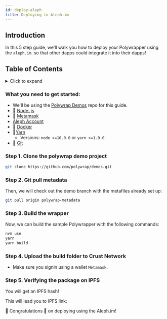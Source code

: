 ```yaml
---
id: deploy-aleph
title: Deploying to Aleph.im
---
```


## **Introduction**

In this 5 step guide,  we'll walk you how to deploy your Polywrapper using the `aleph.im`.
so that other dapps could integrate it into their dapps!

## **Table of Contents**
<details>
    <summary>Click to expand</summary>

  * [Introduction](#introduction)
  * [What you need to get started](#what-you-need-to-get-started)
  * [Step 1. Clone the polywrap demo project](#step-1-clone-the-polywrap-demo-project)
  * [Step 2. Pull the polywrap metadata](#step-2-git-pull-metadata)
  * [Step 3. Build the wrapper ](#step-3-build-the-wrapper)
  * [Step 4. Upload the build folder to Crust Network](#step-4-upload-the-build-folder-to-aleph)
  * [Step 5. Verifying the package on IPFS ](#step-5-verifying-the-package-on-ipfs)


</details>


### What you need to get started:
* We'll be using the [Polywrap Demos](https://github.com/polywrap/demos) repo for this guide. 
* 💚 [Node. js](https://nodejs.org/en/) 
* 👛 [Metamask](https://metamask.io)
*  [Aleph Account](https://account.aleph.im/#/ipfs)
* 🐳 [Docker](https://www.docker.com/)
* 🧶[Yarn](https://classic.yarnpkg.com/en/)
    * Versions:  `node >=10.0.0` or `yarn >=1.0.0`
* 🔸 [Git](https://git-scm.com/downloads)


### Step 1. Clone the polywrap demo project  

```bash
git clone https://github.com/polywrap/demos.git
```

### Step 2. Git pull metadata
Then, we will check out the demo branch with the metafiles already set up:

```bash
git pull origin polywrap-metadata
```

### Step 3. Build the wrapper
Now, we can build the sample Polywrapper with the following commands:

```bash
nvm use
yarn
yarn build
```


### Step 4. Upload the build folder to Crust Network

* Make sure you signin using a wallet `Metamask`.





### Step 5. Verifying the package on IPFS 
You will get an IPFS hash!

This will lead you to IPFS link: 




 🎉 Congratulations 🎉 on deploying using the Aleph.im!  